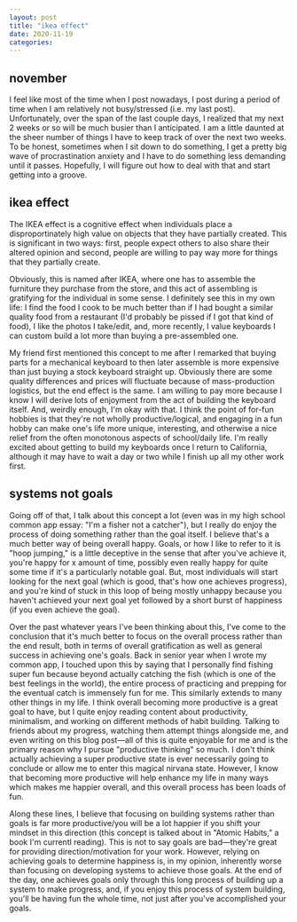 ```yaml
---
layout: post
title: "ikea effect"
date: 2020-11-19
categories:
---
```

## november
I feel like most of the time when I post nowadays, I post during a period of time when I am relatively not busy/stressed (i.e. my last post). Unfortunately, over the span of the last couple days, I realized that my next 2 weeks or so will be much busier than I anticipated. I am a little daunted at the sheer number of things I have to keep track of over the next two weeks. To be honest, sometimes when I sit down to do something, I get a pretty big wave of procrastination anxiety and I have to do something less demanding until it passes. Hopefully, I will figure out how to deal with that and start getting into a groove.

## ikea effect
The IKEA effect is a cognitive effect when individuals place a disproportinately high value on objects that they have partially created. This is significant in two ways: first, people expect others to also share their altered opinion and second, people are willing to pay way more for things that they partially create.

Obviously, this is named after IKEA, where one has to assemble the furniture they purchase from the store, and this act of assembling is gratifying for the individual in some sense. I definitely see this in my own life: I find the food I cook to be much better than if I had bought a similar quality food from a restaurant (I'd probably be pissed if I got that kind of food), I like the photos I take/edit, and, more recently, I value keyboards I can custom build a lot more than buying a pre-assembled one.

My friend first mentioned this concept to me after I remarked that buying parts for a mechanical keyboard to then later assemble is more expensive than just buying a stock keyboard straight up. Obviously there are some quality differences and prices will fluctuate because of mass-production logistics, but the end effect is the same. I am willing to pay more because I know I will derive lots of enjoyment from the act of building the keyboard itself. And, weirdly enough, I'm okay with that. I think the point of for-fun hobbies is that they're not wholly productive/logical, and engaging in a fun hobby can make one's life more unique, interesting, and otherwise a nice relief from the often monotonous aspects of school/daily life. I'm really excited about getting to build my keyboards once I return to California, although it may have to wait a day or two while I finish up all my other work first.

## systems not goals
Going off of that, I talk about this concept a lot (even was in my high school common app essay: "I'm a fisher not a catcher"), but I really do enjoy the process of doing something rather than the goal itself. I believe that's a much better way of being overall happy. Goals, or how I like to refer to it is "hoop jumping," is a little deceptive in the sense that after you've achieve it, you're happy for x amount of time, possibly even really happy for quite some time if it's a particularly notable goal. But, most individuals will start looking for the next goal (which is good, that's how one achieves progress), and you're kind of stuck in this loop of being mostly unhappy because you haven't achieved your next goal yet followed by a short burst of happiness (if you even achieve the goal).

Over the past whatever years I've been thinking about this, I've come to the conclusion that it's much better to focus on the overall process rather than the end result, both in terms of overall gratification as well as general success in achieving one's goals. Back in senior year when I wrote my common app, I touched upon this by saying that I personally find fishing super fun because beyond actually catching the fish (which is one of the best feelings in the world), the entire process of practicing and prepping for the eventual catch is immensely fun for me. This similarly extends to many other things in my life. I think overall becoming more productive is a great goal to have, but I quite enjoy reading content about productivity, minimalism, and working on different methods of habit building. Talking to friends about my progress, watching them attempt things alongside me, and even writing on this blog post—all of this is quite enjoyable for me and is the primary reason why I pursue "productive thinking" so much. I don't think actually achieving a super productive state is ever necessarily going to conclude or allow me to enter this magical nirvana state. However, I know that becoming more productive will help enhance my life in many ways which makes me happier overall, and this overall process has been loads of fun.

Along these lines, I believe that focusing on building systems rather than goals is far more productive/you will be a lot happier if you shift your mindset in this direction (this concept is talked about in "Atomic Habits," a book I'm currentl reading). This is not to say goals are bad—they're great for providing direction/motivation for your work. However, relying on achieving goals to determine happiness is, in my opinion, inherently worse than focusing on developing systems to achieve those goals. At the end of the day, one achieves goals only through this long process of building up a system to make progress, and, if you enjoy this process of system building, you'll be having fun the whole time, not just after you've accomplished your goals. 